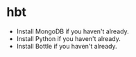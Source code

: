 # hbt


* Install MongoDB if you haven't already.
* Install Python if you haven't already.
* Install Bottle if you haven't already.